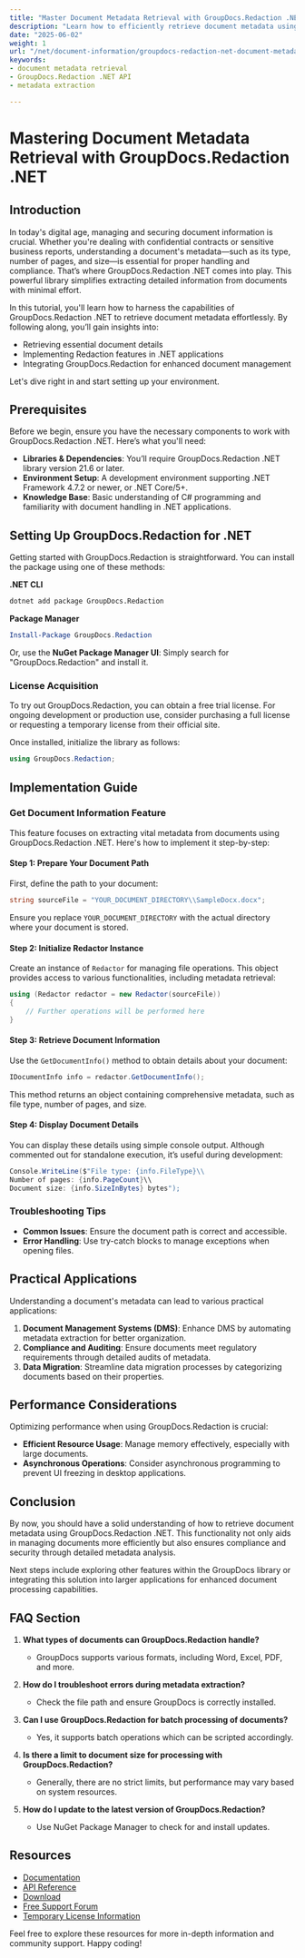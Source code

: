 ```yaml
---
title: "Master Document Metadata Retrieval with GroupDocs.Redaction .NET API"
description: "Learn how to efficiently retrieve document metadata using GroupDocs.Redaction .NET. Enhance your document management and compliance processes."
date: "2025-06-02"
weight: 1
url: "/net/document-information/groupdocs-redaction-net-document-metadata-retrieval/"
keywords:
- document metadata retrieval
- GroupDocs.Redaction .NET API
- metadata extraction

---
```



# Mastering Document Metadata Retrieval with GroupDocs.Redaction .NET

## Introduction

In today's digital age, managing and securing document information is crucial. Whether you're dealing with confidential contracts or sensitive business reports, understanding a document's metadata—such as its type, number of pages, and size—is essential for proper handling and compliance. That’s where GroupDocs.Redaction .NET comes into play. This powerful library simplifies extracting detailed information from documents with minimal effort.

In this tutorial, you'll learn how to harness the capabilities of GroupDocs.Redaction .NET to retrieve document metadata effortlessly. By following along, you’ll gain insights into:
- Retrieving essential document details
- Implementing Redaction features in .NET applications
- Integrating GroupDocs.Redaction for enhanced document management

Let's dive right in and start setting up your environment.

## Prerequisites

Before we begin, ensure you have the necessary components to work with GroupDocs.Redaction .NET. Here’s what you'll need:
- **Libraries & Dependencies**: You’ll require GroupDocs.Redaction .NET library version 21.6 or later.
- **Environment Setup**: A development environment supporting .NET Framework 4.7.2 or newer, or .NET Core/5+.
- **Knowledge Base**: Basic understanding of C# programming and familiarity with document handling in .NET applications.

## Setting Up GroupDocs.Redaction for .NET

Getting started with GroupDocs.Redaction is straightforward. You can install the package using one of these methods:

**.NET CLI**
```bash
dotnet add package GroupDocs.Redaction
```

**Package Manager**
```powershell
Install-Package GroupDocs.Redaction
```

Or, use the **NuGet Package Manager UI**: Simply search for "GroupDocs.Redaction" and install it.

### License Acquisition

To try out GroupDocs.Redaction, you can obtain a free trial license. For ongoing development or production use, consider purchasing a full license or requesting a temporary license from their official site.

Once installed, initialize the library as follows:

```csharp
using GroupDocs.Redaction;
```

## Implementation Guide

### Get Document Information Feature

This feature focuses on extracting vital metadata from documents using GroupDocs.Redaction .NET. Here's how to implement it step-by-step:

#### Step 1: Prepare Your Document Path

First, define the path to your document:

```csharp
string sourceFile = "YOUR_DOCUMENT_DIRECTORY\\SampleDocx.docx";
```

Ensure you replace `YOUR_DOCUMENT_DIRECTORY` with the actual directory where your document is stored.

#### Step 2: Initialize Redactor Instance

Create an instance of `Redactor` for managing file operations. This object provides access to various functionalities, including metadata retrieval:

```csharp
using (Redactor redactor = new Redactor(sourceFile))
{
    // Further operations will be performed here
}
```

#### Step 3: Retrieve Document Information

Use the `GetDocumentInfo()` method to obtain details about your document:

```csharp
IDocumentInfo info = redactor.GetDocumentInfo();
```

This method returns an object containing comprehensive metadata, such as file type, number of pages, and size.

#### Step 4: Display Document Details

You can display these details using simple console output. Although commented out for standalone execution, it’s useful during development:

```csharp
Console.WriteLine($"File type: {info.FileType}\\
Number of pages: {info.PageCount}\\
Document size: {info.SizeInBytes} bytes");
```

### Troubleshooting Tips

- **Common Issues**: Ensure the document path is correct and accessible.
- **Error Handling**: Use try-catch blocks to manage exceptions when opening files.

## Practical Applications

Understanding a document's metadata can lead to various practical applications:
1. **Document Management Systems (DMS)**: Enhance DMS by automating metadata extraction for better organization.
2. **Compliance and Auditing**: Ensure documents meet regulatory requirements through detailed audits of metadata.
3. **Data Migration**: Streamline data migration processes by categorizing documents based on their properties.

## Performance Considerations

Optimizing performance when using GroupDocs.Redaction is crucial:
- **Efficient Resource Usage**: Manage memory effectively, especially with large documents.
- **Asynchronous Operations**: Consider asynchronous programming to prevent UI freezing in desktop applications.

## Conclusion

By now, you should have a solid understanding of how to retrieve document metadata using GroupDocs.Redaction .NET. This functionality not only aids in managing documents more efficiently but also ensures compliance and security through detailed metadata analysis.

Next steps include exploring other features within the GroupDocs library or integrating this solution into larger applications for enhanced document processing capabilities.

## FAQ Section

1. **What types of documents can GroupDocs.Redaction handle?**
   - GroupDocs supports various formats, including Word, Excel, PDF, and more.
   
2. **How do I troubleshoot errors during metadata extraction?**
   - Check the file path and ensure GroupDocs is correctly installed.
3. **Can I use GroupDocs.Redaction for batch processing of documents?**
   - Yes, it supports batch operations which can be scripted accordingly.
4. **Is there a limit to document size for processing with GroupDocs.Redaction?**
   - Generally, there are no strict limits, but performance may vary based on system resources.
5. **How do I update to the latest version of GroupDocs.Redaction?**
   - Use NuGet Package Manager to check for and install updates.

## Resources

- [Documentation](https://docs.groupdocs.com/redaction/net/)
- [API Reference](https://reference.groupdocs.com/redaction/net)
- [Download](https://releases.groupdocs.com/redaction/net/)
- [Free Support Forum](https://forum.groupdocs.com/c/redaction/33)
- [Temporary License Information](https://purchase.groupdocs.com/temporary-license/)

Feel free to explore these resources for more in-depth information and community support. Happy coding!

